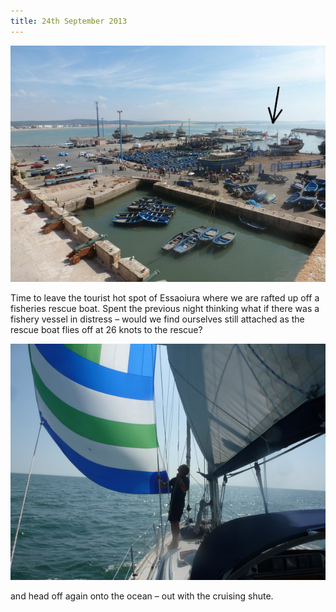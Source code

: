 ```yaml
---
title: 24th September 2013
---
```

<img class="medium-img" src="/img/P1020690.jpg" />

Time to leave the tourist hot spot of Essaoiura where we are rafted up off a fisheries rescue boat. Spent the previous night thinking what if there was a fishery vessel in distress – would we find ourselves still attached as the rescue boat flies off at 26 knots to the rescue?

<img class="medium-img" src="/img/P1020710.jpg" />

and head off again onto the ocean – out with the cruising shute.
